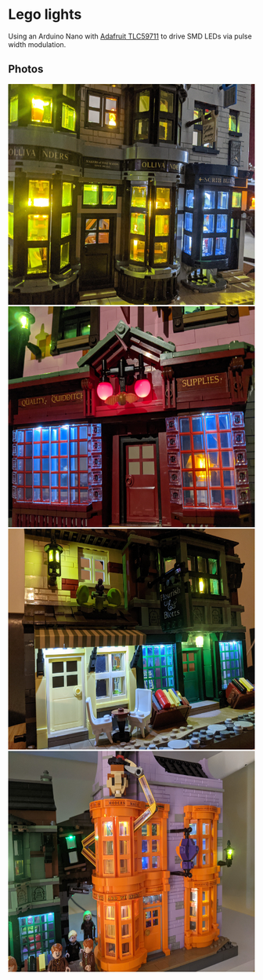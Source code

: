 # Lego lights

Using an Arduino Nano with [Adafruit TLC59711](https://github.com/adafruit/Adafruit_TLC59711) to drive SMD LEDs via pulse width modulation.

## Photos
<img src="https://github.com/Chris820/Lego_lights/blob/master/images/diagon_alley_1.jpg" alt="" width="600" height="450" />

<img src="https://github.com/Chris820/Lego_lights/blob/master/images/diagon_alley_2.jpg" alt="" width="600" height="450" />

<img src="https://github.com/Chris820/Lego_lights/blob/master/images/diagon_alley_3.jpg" alt="" width="600" height="450" />

<img src="https://github.com/Chris820/Lego_lights/blob/master/images/diagon_alley_4.jpg" alt="" width="600" height="450" />


